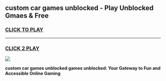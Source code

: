 
## custom car games unblocked - Play Unblocked Gmaes & Free
<h3>
<a href="https://news.freeplayer.one?title=custom_car_games_unblocked&ref=23F">CLICK TO PLAY</a></h3>
<hr>

<h3>
<a href="https://news.freeplayer.one?title=custom_car_games_unblocked&ref=23F">CLICK 2 PLAY</a>
  
</h3>

<a href="https://news.freeplayer.one?title=custom_car_games_unblocked&ref=23F/"><img src="https://clearcache.store/games.png"></a>


**custom car games unblocked games unblocked: Your Gateway to Fun and Accessible Online Gaming**
